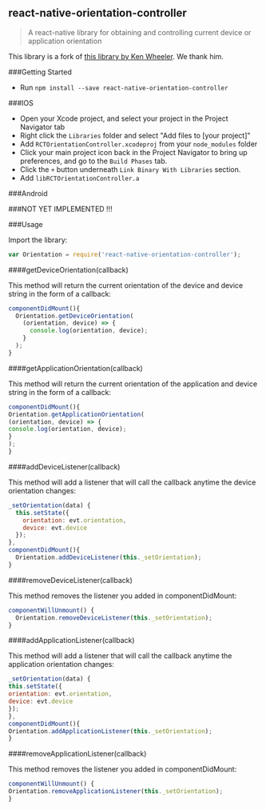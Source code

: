 ## react-native-orientation-controller

> A react-native library for obtaining and controlling current device or application orientation

This library is a fork of [this library by Ken Wheeler](https://github.com/walmartreact/react-native-orientation-listener). We thank him.

###Getting Started

- Run `npm install --save react-native-orientation-controller`

###IOS

- Open your Xcode project, and select your project in the Project Navigator tab
- Right click the `Libraries` folder and select "Add files to [your project]"
- Add `RCTOrientationController.xcodeproj` from your `node_modules` folder
- Click your main project icon back in the Project Navigator to bring up preferences, and go to the `Build Phases` tab.
- Click the `+` button underneath `Link Binary With Libraries` section.
- Add `libRCTOrientationController.a`

###Android

###NOT YET IMPLEMENTED !!!


###Usage

Import the library:

```javascript
var Orientation = require('react-native-orientation-controller');
```

####getDeviceOrientation(callback)

This method will return the current orientation of the device and device string in the form of a callback:

```javascript
componentDidMount(){
  Orientation.getDeviceOrientation(
    (orientation, device) => {
      console.log(orientation, device);
    }
  );
}
```

####getApplicationOrientation(callback)

This method will return the current orientation of the application and device string in the form of a callback:

```javascript
componentDidMount(){
Orientation.getApplicationOrientation(
(orientation, device) => {
console.log(orientation, device);
}
);
}
```

####addDeviceListener(callback)

This method will add a listener that will call the callback anytime the device orientation changes:

```javascript
_setOrientation(data) {
  this.setState({
    orientation: evt.orientation,
    device: evt.device
  });
},
componentDidMount(){
  Orientation.addDeviceListener(this._setOrientation);
}
```

####removeDeviceListener(callback)

This method removes the listener you added in componentDidMount:

```javascript
componentWillUnmount() {
  Orientation.removeDeviceListener(this._setOrientation);
}
```

####addApplicationListener(callback)

This method will add a listener that will call the callback anytime the application orientation changes:

```javascript
_setOrientation(data) {
this.setState({
orientation: evt.orientation,
device: evt.device
});
},
componentDidMount(){
Orientation.addApplicationListener(this._setOrientation);
}
```

####removeApplicationListener(callback)

This method removes the listener you added in componentDidMount:

```javascript
componentWillUnmount() {
Orientation.removeApplicationListener(this._setOrientation);
}
```
